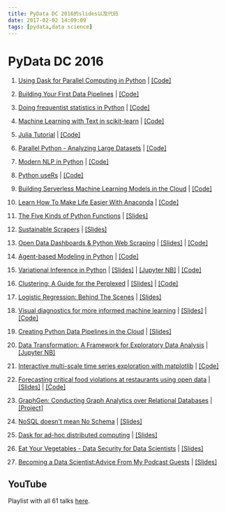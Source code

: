 ```yaml
---
title: PyData DC 2016的slides以及代码
date: 2017-02-02 14:09:09
tags: [pydata,data science]
---
```


# PyData DC 2016

1. [Using Dask for Parallel Computing in Python](http://pydata.org/dc2016/schedule/presentation/59/) | [[Code]](https://github.com/jseabold/dask-pydata-dc-2016)

2. [Building Your First Data Pipelines](http://pydata.org/dc2016/schedule/presentation/10/) | [[Code]](https://github.com/hunterowens/data-pipelines)

3. [Doing frequentist statistics in Python](http://pydata.org/dc2016/schedule/presentation/9/) | [[Code]](https://github.com/gapatino/Doing-frequentist-statistics-with-Scipy)

4. [Machine Learning with Text in scikit-learn](http://pydata.org/dc2016/schedule/presentation/12/)  | [[Code]](https://github.com/justmarkham/pydata-dc-2016-tutorial)

5. [Julia Tutorial](http://pydata.org/dc2016/schedule/presentation/72/) | [[Code]](https://github.com/cc7768/PyDataDC_julia)

6. [Parallel Python - Analyzing Large Datasets](http://pydata.org/dc2016/schedule/presentation/8/) |  [[Code]](https://github.com/mrocklin/scipy-2016-parallel)

7. [Modern NLP in Python](http://pydata.org/dc2016/schedule/presentation/11/) | [[Code]](https://github.com/skipgram/modern-nlp-in-python)

8. [Python useRs](http://pydata.org/dc2016/schedule/presentation/43/) | [[Code]](https://github.com/chendaniely/2016-pydata-dc-python_useRs)

9. [Building Serverless Machine Learning Models in the Cloud](http://pydata.org/dc2016/schedule/presentation/33/) | [[Code]](https://github.com/cloudacademy/sentiment-analysis-aws-lambda)

10. [Learn How To Make Life Easier With Anaconda](http://pydata.org/dc2016/schedule/presentation/76/) | [[Code]](https://github.com/dhavide/PyData-DC-2016-Anaconda)

11. [The Five Kinds of Python Functions](http://pydata.org/dc2016/schedule/presentation/14/) | [[Slides]](https://slott56.github.io/five-kinds-of-python-functions/assets/player/KeynoteDHTMLPlayer.html) 

12. [Sustainable Scrapers](http://pydata.org/dc2016/schedule/presentation/38/) | [[Slides]](https://docs.google.com/presentation/d/1jCFVPffHs8bVynMPctd0PmtbJAdFhHvpcC3w2ypQjpA/edit#slide=id.p)

13. [Open Data Dashboards & Python Web Scraping](http://pydata.org/dc2016/schedule/presentation/34/) | [[Slides]](https://github.com/mseew/Presentation-Slides/blob/master/pyData_MCW.pdf) | [[Code]](https://github.com/mseew/DM-Dashboard)

14. [Agent-based Modeling in Python](http://pydata.org/dc2016/schedule/presentation/28/) | [[Code]](https://github.com/projectmesa/Mesa)

15. [Variational Inference in Python](http://pydata.org/dc2016/schedule/presentation/47/) | [[Slides]](http://austinrochford.com/resources/talks/dydata-dc-2016-variational-python.slides.html#/) | [[Jupyter NB]](https://nbviewer.jupyter.org/gist/AustinRochford/91cabfd2e1eecf9049774ce529ba4c16) | [[Code]](https://gist.github.com/AustinRochford/910c506cebbec530328d4aa5c5c79cef)

16. [Clustering: A Guide for the Perplexed](http://pydata.org/dc2016/schedule/presentation/19/) | [[Slides]](https://github.com/jc-healy/Presentations/blob/gh-pages/PyDataDC2016%20Clustering.pdf) | [[Code]](https://github.com/scikit-learn-contrib/hdbscan)

17. [Logistic Regression: Behind The Scenes](http://pydata.org/dc2016/schedule/presentation/37/) | [[Slides]](http://www.slideshare.net/ChrisWhite249/logistic-regression-behind-the-scenes) 

18. [Visual diagnostics for more informed machine learning](http://pydata.org/dc2016/schedule/presentation/39/) | [[Slides]](https://rebeccabilbro.github.io/pydata/#/) | [[Code]](https://github.com/DistrictDataLabs/yellowbrick)

19. [Creating Python Data Pipelines in the Cloud](http://pydata.org/dc2016/schedule/presentation/16/) | [[Slides]](https://github.com/femibyte/data-eng/blob/master/PyData2016-DataPipelinesCloud.pdf)

20. [Data Transformation: A Framework for Exploratory Data Analysis](http://pydata.org/dc2016/schedule/presentation/32/) | [[Jupyter NB]](https://github.com/ojedatony1616/exploratory_transformation/blob/master/Transforming%20Data%20to%20Unlock%20Its%20Latent%20Value.ipynb)

21. [Interactive multi-scale time series exploration with matplotlib](http://pydata.org/dc2016/schedule/presentation/79/) | [[Code]](https://github.com/tacaswell/interactive_mpl_tutorial)

22. [Forecasting critical food violations at restaurants using open data](http://pydata.org/dc2016/schedule/presentation/35/) | [[Slides]](http://www.slideshare.net/NicoleDonnelly6/pydatadc-forecasting-critical-food-violations-at-restaurants-using-open-data) | [[Code]](https://github.com/nd1/DC_RestaurantViolationForecasting)

23. [GraphGen: Conducting Graph Analytics over Relational Databases](http://pydata.org/dc2016/schedule/presentation/57/) | [[Project]](http://konstantinosx.github.io/graphgen-project/)

24. [NoSQL doesn't mean No Schema](http://pydata.org/dc2016/schedule/presentation/40/) | [[Slides]](https://slott56.github.io/no-sql-doesnt-mean-no-schema/assets/player/KeynoteDHTMLPlayer.html#0)

25. [Dask for ad-hoc distributed computing](http://pydata.org/dc2016/schedule/presentation/48/) | [[Slides]](http://matthewrocklin.com/slides/pydata-dc-2016#/)

26. [Eat Your Vegetables - Data Security for Data Scientists](http://pydata.org/dc2016/schedule/presentation/50/) | [[Slides]](http://www.slideshare.net/WilliamVoorhees1/eat-your-vegetables-data-security-for-data-scientists)

27. [Becoming a Data Scientist:Advice From My Podcast Guests](http://pydata.org/dc2016/schedule/presentation/30/) | [[Slides]](http://www.becomingadatascientist.com/wp-content/uploads/2016/10/Becoming-a-Data-Scientist-Advice-PyDataDC-shared.pdf)


## YouTube

Playlist with all 61 talks [here](https://www.youtube.com/playlist?list=PLGVZCDnMOq0qLoYpkeySVtfdbQg1A_GiB).


